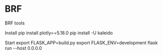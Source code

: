 # BRF
BRF tools

Install
pip install plotly==5.18.0
pip install -U kaleido

Start
export FLASK_APP=build.py
export FLASK_ENV=development
flask run --host 0.0.0.0